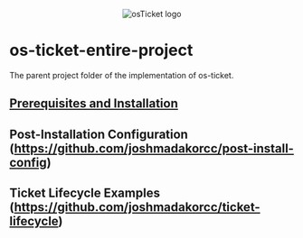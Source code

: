 <p align="center">
<img src="https://i.imgur.com/Clzj7Xs.png" alt="osTicket logo"/>
</p>

# os-ticket-entire-project
The parent project folder of the implementation of os-ticket. 

## [Prerequisites and Installation](https://github.com/F00LIAN/osticket-prereqs)
## Post-Installation Configuration (https://github.com/joshmadakorcc/post-install-config)
## Ticket Lifecycle Examples (https://github.com/joshmadakorcc/ticket-lifecycle)

  
